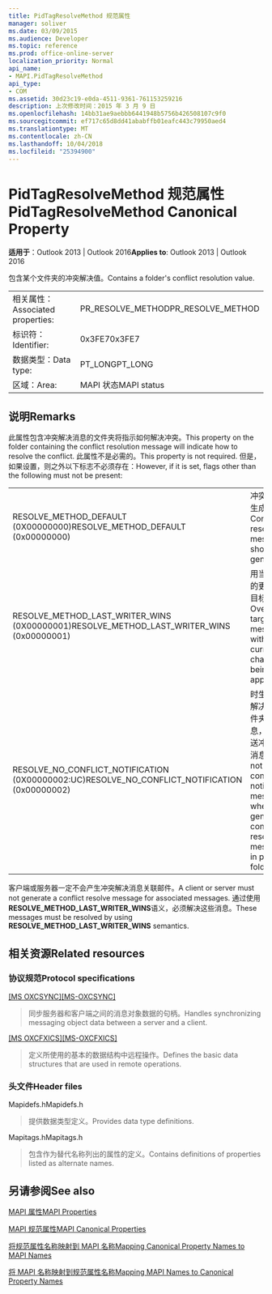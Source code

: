 ```yaml
---
title: PidTagResolveMethod 规范属性
manager: soliver
ms.date: 03/09/2015
ms.audience: Developer
ms.topic: reference
ms.prod: office-online-server
localization_priority: Normal
api_name:
- MAPI.PidTagResolveMethod
api_type:
- COM
ms.assetid: 30d23c19-e0da-4511-9361-761153259216
description: 上次修改时间：2015 年 3 月 9 日
ms.openlocfilehash: 14bb31ae9aebbb6441948b5756b426508107c9f0
ms.sourcegitcommit: ef717c65d8dd41ababffb01eafc443c79950aed4
ms.translationtype: MT
ms.contentlocale: zh-CN
ms.lasthandoff: 10/04/2018
ms.locfileid: "25394900"
---
```

# <a name="pidtagresolvemethod-canonical-property"></a><span data-ttu-id="5d6b6-103">PidTagResolveMethod 规范属性</span><span class="sxs-lookup"><span data-stu-id="5d6b6-103">PidTagResolveMethod Canonical Property</span></span>

  
  
<span data-ttu-id="5d6b6-104">**适用于**：Outlook 2013 | Outlook 2016</span><span class="sxs-lookup"><span data-stu-id="5d6b6-104">**Applies to**: Outlook 2013 | Outlook 2016</span></span> 
  
<span data-ttu-id="5d6b6-105">包含某个文件夹的冲突解决值。</span><span class="sxs-lookup"><span data-stu-id="5d6b6-105">Contains a folder's conflict resolution value.</span></span>
  
|||
|:-----|:-----|
|<span data-ttu-id="5d6b6-106">相关属性：</span><span class="sxs-lookup"><span data-stu-id="5d6b6-106">Associated properties:</span></span>  <br/> |<span data-ttu-id="5d6b6-107">PR_RESOLVE_METHOD</span><span class="sxs-lookup"><span data-stu-id="5d6b6-107">PR_RESOLVE_METHOD</span></span>  <br/> |
|<span data-ttu-id="5d6b6-108">标识符：</span><span class="sxs-lookup"><span data-stu-id="5d6b6-108">Identifier:</span></span>  <br/> |<span data-ttu-id="5d6b6-109">0x3FE7</span><span class="sxs-lookup"><span data-stu-id="5d6b6-109">0x3FE7</span></span>  <br/> |
|<span data-ttu-id="5d6b6-110">数据类型：</span><span class="sxs-lookup"><span data-stu-id="5d6b6-110">Data type:</span></span>  <br/> |<span data-ttu-id="5d6b6-111">PT_LONG</span><span class="sxs-lookup"><span data-stu-id="5d6b6-111">PT_LONG</span></span>  <br/> |
|<span data-ttu-id="5d6b6-112">区域：</span><span class="sxs-lookup"><span data-stu-id="5d6b6-112">Area:</span></span>  <br/> |<span data-ttu-id="5d6b6-113">MAPI 状态</span><span class="sxs-lookup"><span data-stu-id="5d6b6-113">MAPI status</span></span>  <br/> |
   
## <a name="remarks"></a><span data-ttu-id="5d6b6-114">说明</span><span class="sxs-lookup"><span data-stu-id="5d6b6-114">Remarks</span></span>

<span data-ttu-id="5d6b6-115">此属性包含冲突解决消息的文件夹将指示如何解决冲突。</span><span class="sxs-lookup"><span data-stu-id="5d6b6-115">This property on the folder containing the conflict resolution message will indicate how to resolve the conflict.</span></span> <span data-ttu-id="5d6b6-116">此属性不是必需的。</span><span class="sxs-lookup"><span data-stu-id="5d6b6-116">This property is not required.</span></span> <span data-ttu-id="5d6b6-117">但是，如果设置，则之外以下标志不必须存在：</span><span class="sxs-lookup"><span data-stu-id="5d6b6-117">However, if it is set, flags other than the following must not be present:</span></span>
  
|||
|:-----|:-----|
|<span data-ttu-id="5d6b6-118">RESOLVE_METHOD_DEFAULT (0X00000000)</span><span class="sxs-lookup"><span data-stu-id="5d6b6-118">RESOLVE_METHOD_DEFAULT (0x00000000)</span></span>  <br/> |<span data-ttu-id="5d6b6-119">冲突解决应生成消息。</span><span class="sxs-lookup"><span data-stu-id="5d6b6-119">Conflict resolve message should be generated.</span></span>  <br/> |
|<span data-ttu-id="5d6b6-120">RESOLVE_METHOD_LAST_WRITER_WINS (0X00000001)</span><span class="sxs-lookup"><span data-stu-id="5d6b6-120">RESOLVE_METHOD_LAST_WRITER_WINS (0x00000001)</span></span>  <br/> |<span data-ttu-id="5d6b6-121">用当前应用的更改覆盖目标邮件。</span><span class="sxs-lookup"><span data-stu-id="5d6b6-121">Overwrite target message with current changes being applied.</span></span>  <br/> |
|<span data-ttu-id="5d6b6-122">RESOLVE_NO_CONFLICT_NOTIFICATION (0X00000002:UC)</span><span class="sxs-lookup"><span data-stu-id="5d6b6-122">RESOLVE_NO_CONFLICT_NOTIFICATION (0x00000002)</span></span>  <br/> |<span data-ttu-id="5d6b6-123">时生成冲突解决公用文件夹中的消息，则不发送冲突通知消息。</span><span class="sxs-lookup"><span data-stu-id="5d6b6-123">Do not send conflict notification message when generating conflict resolve message in public folder.</span></span>  <br/> |
   
<span data-ttu-id="5d6b6-124">客户端或服务器一定不会产生冲突解决消息关联邮件。</span><span class="sxs-lookup"><span data-stu-id="5d6b6-124">A client or server must not generate a conflict resolve message for associated messages.</span></span> <span data-ttu-id="5d6b6-125">通过使用**RESOLVE_METHOD_LAST_WRITER_WINS**语义，必须解决这些消息。</span><span class="sxs-lookup"><span data-stu-id="5d6b6-125">These messages must be resolved by using **RESOLVE_METHOD_LAST_WRITER_WINS** semantics.</span></span> 
  
## <a name="related-resources"></a><span data-ttu-id="5d6b6-126">相关资源</span><span class="sxs-lookup"><span data-stu-id="5d6b6-126">Related resources</span></span>

### <a name="protocol-specifications"></a><span data-ttu-id="5d6b6-127">协议规范</span><span class="sxs-lookup"><span data-stu-id="5d6b6-127">Protocol specifications</span></span>

<span data-ttu-id="5d6b6-128">[[MS OXCSYNC]](https://msdn.microsoft.com/library/fd3e23ef-341a-4a8c-a0e9-6afecbb11c40%28Office.15%29.aspx)</span><span class="sxs-lookup"><span data-stu-id="5d6b6-128">[[MS-OXCSYNC]](https://msdn.microsoft.com/library/fd3e23ef-341a-4a8c-a0e9-6afecbb11c40%28Office.15%29.aspx)</span></span>
  
> <span data-ttu-id="5d6b6-129">同步服务器和客户端之间的消息对象数据的句柄。</span><span class="sxs-lookup"><span data-stu-id="5d6b6-129">Handles synchronizing messaging object data between a server and a client.</span></span>
    
<span data-ttu-id="5d6b6-130">[[MS OXCFXICS]](https://msdn.microsoft.com/library/b9752f3d-d50d-44b8-9e6b-608a117c8532%28Office.15%29.aspx)</span><span class="sxs-lookup"><span data-stu-id="5d6b6-130">[[MS-OXCFXICS]](https://msdn.microsoft.com/library/b9752f3d-d50d-44b8-9e6b-608a117c8532%28Office.15%29.aspx)</span></span>
  
> <span data-ttu-id="5d6b6-131">定义所使用的基本的数据结构中远程操作。</span><span class="sxs-lookup"><span data-stu-id="5d6b6-131">Defines the basic data structures that are used in remote operations.</span></span>
    
### <a name="header-files"></a><span data-ttu-id="5d6b6-132">头文件</span><span class="sxs-lookup"><span data-stu-id="5d6b6-132">Header files</span></span>

<span data-ttu-id="5d6b6-133">Mapidefs.h</span><span class="sxs-lookup"><span data-stu-id="5d6b6-133">Mapidefs.h</span></span>
  
> <span data-ttu-id="5d6b6-134">提供数据类型定义。</span><span class="sxs-lookup"><span data-stu-id="5d6b6-134">Provides data type definitions.</span></span>
    
<span data-ttu-id="5d6b6-135">Mapitags.h</span><span class="sxs-lookup"><span data-stu-id="5d6b6-135">Mapitags.h</span></span>
  
> <span data-ttu-id="5d6b6-136">包含作为替代名称列出的属性的定义。</span><span class="sxs-lookup"><span data-stu-id="5d6b6-136">Contains definitions of properties listed as alternate names.</span></span>
    
## <a name="see-also"></a><span data-ttu-id="5d6b6-137">另请参阅</span><span class="sxs-lookup"><span data-stu-id="5d6b6-137">See also</span></span>



[<span data-ttu-id="5d6b6-138">MAPI 属性</span><span class="sxs-lookup"><span data-stu-id="5d6b6-138">MAPI Properties</span></span>](mapi-properties.md)
  
[<span data-ttu-id="5d6b6-139">MAPI 规范属性</span><span class="sxs-lookup"><span data-stu-id="5d6b6-139">MAPI Canonical Properties</span></span>](mapi-canonical-properties.md)
  
[<span data-ttu-id="5d6b6-140">将规范属性名称映射到 MAPI 名称</span><span class="sxs-lookup"><span data-stu-id="5d6b6-140">Mapping Canonical Property Names to MAPI Names</span></span>](mapping-canonical-property-names-to-mapi-names.md)
  
[<span data-ttu-id="5d6b6-141">将 MAPI 名称映射到规范属性名称</span><span class="sxs-lookup"><span data-stu-id="5d6b6-141">Mapping MAPI Names to Canonical Property Names</span></span>](mapping-mapi-names-to-canonical-property-names.md)

